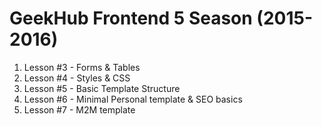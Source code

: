 # GeekHub Frontend 5 Season (2015-2016)

1. Lesson #3 - Forms & Tables
2. Lesson #4 - Styles & CSS
3. Lesson #5 - Basic Template Structure
4. Lesson #6 - Minimal Personal template & SEO basics
5. Lesson #7 - M2M template